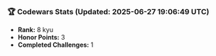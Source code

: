 ### 🏆 Codewars Stats (Updated: 2025-06-27 19:06:49 UTC)

- **Rank:** 8 kyu
- **Honor Points:** 3
- **Completed Challenges:** 1
